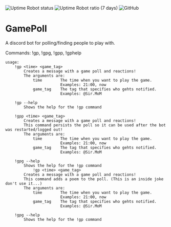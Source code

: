 ![Uptime Robot status](https://img.shields.io/uptimerobot/status/m786934143-53556ec9f5cca86e1d17e2f5?label=Online&style=for-the-badge)
![Uptime Robot ratio (7 days)](https://img.shields.io/uptimerobot/ratio/7/m786934143-53556ec9f5cca86e1d17e2f5?label=Last%207%20days&style=for-the-badge)
![GitHub](https://img.shields.io/github/license/SirMoM/GamePoll?style=for-the-badge)
# GamePoll

A discord bot for polling/finding people to play with.



Commands: !gp, !gpg, !gpp, !gphelp
```
usage:
    !gp <time> <game_tag>
        Creates a message with a game poll and reactions!
        The arguments are:
            time        The time when you want to play the game.
                        Examples: 21:00, now
            game_tag    The tag that specifies who gehts notified.
                        Examples: @Sir.MoM

    !gp --help
        Shows the help for the !gp command

    !gpp <time> <game_tag>
        Creates a message with a game poll and reactions!
        This command persists the poll so it can be used after the bot was restarted/logged out!
        The arguments are:
            time        The time when you want to play the game.
                        Examples: 21:00, now
            game_tag    The tag that specifies who gehts notified.
                        Examples: @Sir.MoM

    !gpg --help
        Shows the help for the !gp command
            !gp <time> <game_tag>
        Creates a message with a game poll and reactions!
        This command adds a poem to the poll. (This is an inside joke don't use it...) 
        The arguments are:
            time        The time when you want to play the game.
                        Examples: 21:00, now
            game_tag    The tag that specifies who gehts notified.
                        Examples: @Sir.MoM

    !gpg --help
        Shows the help for the !gp command


